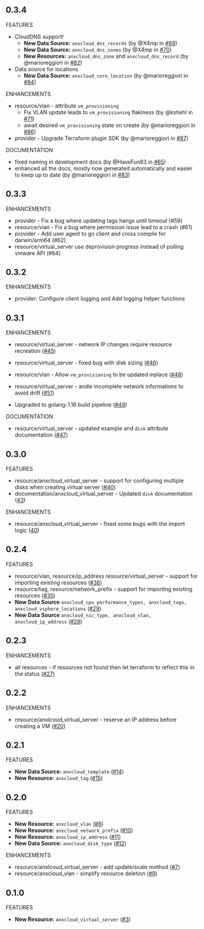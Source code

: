## 0.3.4
FEATURES

* CloudDNS support!
  - **New Data Source:** `anxcloud_dns_records` (by @X4mp in [#69](https://github.com/anexia-it/terraform-provider-anxcloud/pull/69))
  - **New Data Source:** `anxcloud_dns_zones` (by @X4mp in [#70](https://github.com/anexia-it/terraform-provider-anxcloud/pull/70))
  - **New Resources:**  `anxcloud_dns_zone` and `anxcloud_dns_record` (by @marioreggiori in [#82](https://github.com/anexia-it/terraform-provider-anxcloud/pull/82))
* Data source for locations
  - **New Data Source:** `anxcloud_core_location` (by @marioreggiori in [#84](https://github.com/anexia-it/terraform-provider-anxcloud/pull/84))

ENHANCEMENTS

* resource/vlan - attribute `vm_provisioning`
  - Fix VLAN update leads to `vm_provisioning` flakiness (by @kstiehl in [#71](https://github.com/anexia-it/terraform-provider-anxcloud/pull/71))
  - await desired `vm_provisioning` state on create (by @marioreggiori in [#86](https://github.com/anexia-it/terraform-provider-anxcloud/pull/86))
* provider - Upgrade Terraform plugin SDK (by @marioreggiori in [#87](https://github.com/anexia-it/terraform-provider-anxcloud/pull/87))

DOCUMENTATION
* fixed naming in development docs (by @HaveFun83 in [#65](https://github.com/anexia-it/terraform-provider-anxcloud/pull/65))
* enhanced all the docs, mostly now generated automatically and easier to keep up to date (by @marioreggiori in [#83](https://github.com/anexia-it/terraform-provider-anxcloud/pull/83))

## 0.3.3
ENHANCEMENTS

* provider - Fix a bug where updating tags hangs until timeout (#59)
* resource/vlan - Fix a bug where permission issue lead to a crash (#61)
* provider - Add user agent to go client and cross compile for darwin/arm64 (#62)
* resource/virtual_server use deprovision progress instead of polling vmware API (#64)

## 0.3.2
ENHANCEMENTS

* provider: Configure client logging and Add logging helper functions

## 0.3.1
ENHANCEMENTS

* resource/virtual_server - network IP changes require resource recreation ([#45](https://github.com/anexia-it/terraform-provider-anxcloud/pull/45))
* resource/virtual_server - fixed bug with disk sizing ([#46](https://github.com/anexia-it/terraform-provider-anxcloud/pull/46))
* resource/vlan - Allow `vm_provisioning` to be updated inplace ([#48](https://github.com/anexia-it/terraform-provider-anxcloud/pull/48))
* resource/virtual_server - andle incomplete network informations to avoid drift ([#51](https://github.com/anexia-it/terraform-provider-anxcloud/pull/51))

* Upgraded to golang-1.16 build pipeline ([#49](https://github.com/anexia-it/terraform-provider-anxcloud/pull/49))

DOCUMENTATION
* resource/virtual_server - updated example and `disk` attribute documentation ([#47](https://github.com/anexia-it/terraform-provider-anxcloud/pull/47))

## 0.3.0
FEATURES

* resource/anxcloud_virtual_server - support for configuring multiple disks when creating virtual server ([#40](https://github.com/anexia-it/terraform-provider-anxcloud/pull/40))
* documentation/anxcloud_virtual_server - Updated `disk` documentation ([43](https://github.com/anexia-it/terraform-provider-anxcloud/pull/43))

ENHANCEMENTS

* resource/anxcloud_virtual_server - fixed some bugs with the import logic ([40](https://github.com/anexia-it/terraform-provider-anxcloud/pull/40))

## 0.2.4

FEATURES

* resource/vlan, resource/ip_address resource/virtual_server - support for importing existing resources ([#36](https://github.com/anexia-it/terraform-provider-anxcloud/pull/36))
* resource/tag, resource/network_prefix - support for importing existing resources ([#35](https://github.com/anexia-it/terraform-provider-anxcloud/pull/35))
* **New Data Source** `anxcloud_cpu_performance_types, anxcloud_tags, anxcloud_vsphere_locations` ([#29](https://github.com/anexia-it/terraform-provider-anxcloud/pull/29))
* **New Data Source** `anxcloud_nic_type, anxcloud_vlan, anxcloud_ip_address` ([#28](https://github.com/anexia-it/terraform-provider-anxcloud/pull/28))

## 0.2.3

ENHANCEMENTS

* all resources - if resources not found then let terraform to reflect this in the status ([#27](https://github.com/anexia-it/terraform-provider-anxcloud/pull/27))

## 0.2.2

ENHANCEMENTS

* resource/anxlcoud_virtual_server - reserve an IP address before creating a VM ([#20](https://github.com/anexia-it/terraform-provider-anxcloud/pull/20))

## 0.2.1

FEATURES

* **New Data Source:** `anxcloud_template` ([#14](https://github.com/anexia-it/terraform-provider-anxcloud/pull/14))
* **New Resource:** `anxcloud_tag` ([#15](https://github.com/anexia-it/terraform-provider-anxcloud/pull/15))

## 0.2.0

FEATURES

* **New Resource:** `anxcloud_vlan` ([#6](https://github.com/anexia-it/terraform-provider-anxcloud/pull/6))
* **New Resource:** `anxcloud_network_prefix` ([#10](https://github.com/anexia-it/terraform-provider-anxcloud/pull/10))
* **New Resource:** `anxcloud_ip_address` ([#11](https://github.com/anexia-it/terraform-provider-anxcloud/pull/11))
* **New Data Source:** `anxcloud_disk_type` ([#12](https://github.com/anexia-it/terraform-provider-anxcloud/pull/12))

ENHANCEMENTS

* resource/anxlcoud_virtual_server - add update/scale method ([#7](https://github.com/anexia-it/terraform-provider-anxcloud/pull/7))
* resource/anxcloud_vlan - simplify resource deletion ([#9](https://github.com/anexia-it/terraform-provider-anxcloud/pull/9))

## 0.1.0

FEATURES

* **New Resource:** `anxcloud_virtual_server` ([#3](https://github.com/anexia-it/terraform-provider-anxcloud/pull/3))
